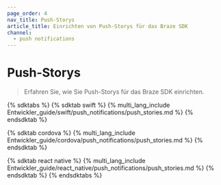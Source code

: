 ```yaml
---
page_order: 4
nav_title: Push-Storys
article_title: Einrichten von Push-Storys für das Braze SDK
channel:
  - push notifications
---
```


# Push-Storys

> Erfahren Sie, wie Sie Push-Storys für das Braze SDK einrichten.

{% sdktabs %}
{% sdktab swift %}
{% multi_lang_include Entwickler_guide/swift/push_notifications/push_stories.md %}
{% endsdktab %}

{% sdktab cordova %}
{% multi_lang_include Entwickler_guide/cordova/push_notifications/push_stories.md %}
{% endsdktab %}

{% sdktab react native %}
{% multi_lang_include Entwickler_guide/react_native/push_notifications/push_stories.md %}
{% endsdktab %}
{% endsdktabs %}
